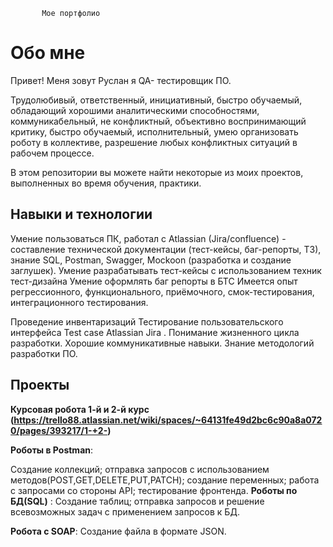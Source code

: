            Мое портфолио

# Обо мне

Привет! Меня зовут Руслан я QA- тестировщик ПО.

Трудолюбивый, ответственный, инициативный, быстро обучаемый, обладающий хорошими аналитическими способностями, коммуникабельный, не конфликтный, объективно воспринимающий критику, быстро обучаемый, исполнительный, умею организовать роботу в коллективе, разрешение любых конфликтных ситуаций в рабочем процессе. 

 В этом репозитории вы можете найти некоторые из  моих проектов, выполненных во время  обучения, практики.

## Навыки и технологии

Умение пользоваться ПК, работал с Atlassian (Jira/confluence) - составление технической документации (тест-кейсы, баг-репорты, ТЗ), знание SQL, Postman, Swagger, Mockoon (разработка и создание заглушек).
Умение разрабатывать тест-кейсы с использованием техник тест-дизайна
Умение оформлять баг репорты в БТС
Имеется опыт регрессионного, функционального, приёмочного, смок-тестирования, интеграционного тестирования.

Проведение инвентаризаций Тестирование пользовательского интерфейса Test case Atlassian Jira . Понимание жизненного цикла разработки. Хорошие коммуникативные навыки. Знание методологий разработки ПО.

## Проекты

**Курсовая робота 1-й и 2-й курс (**https://trello88.atlassian.net/wiki/spaces/~64131fe49d2bc6c90a8a0720/pages/393217/1-+2-**)**

**Роботы в Postman**:

Создание коллекций; отправка запросов с использованием методов(POST,GET,DELETE,PUT,PATCH); создание переменных; работа с запросами со стороны API; тестирование фронтенда.
**Роботы по БД(SQL)**
:
Создание таблиц; отправка запросов и решение всевозможных задач с применением запросов  к БД.

**Роботa с SOAP**:
Создание файла в формате JSON.

